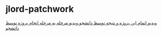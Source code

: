 # jlord-patchwork
<a href="https://aparat.com/v/xSRTO"> ویدیو اتمام این پروژه و نتیجه توسط دانشجو </a>
<a href="https://aparat.com/v/BzrPk"> ویدیو مرحله به مرحله انجام پروژه توسط دانشجو</a>
